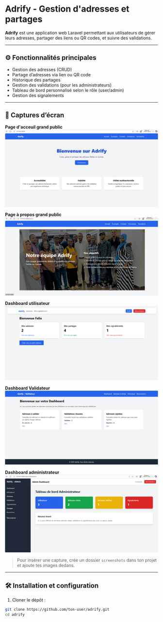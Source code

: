 # Adrify - Gestion d'adresses et partages

**Adrify** est une application web Laravel permettant aux utilisateurs de gérer leurs adresses, partager des liens ou QR codes, et suivre des validations.  

---

## ⚙️ Fonctionnalités principales

- Gestion des adresses (CRUD)
- Partage d’adresses via lien ou QR code
- Historique des partages
- Gestion des validations (pour les administrateurs)
- Tableau de bord personnalisé selon le rôle (user/admin)
- Gestion des signalements

---

## 📸 Captures d’écran

**Page d'acceuil grand public**  
![Dashboard utilisateur](screenshots/home.png)

**Page à propos grand public**  
![Dashboard utilisateur](screenshots/about.png)

**Dashboard utilisateur**  
![Dashboard utilisateur](screenshots/dashboard_user.png)

**Dashboard Validateur**  
![Partages](screenshots/dashboard_validator.png)

**Dashboard administrateur**  
![Dashboard admin](screenshots/dashboard_admin.png)

> Pour insérer une capture, crée un dossier `screenshots` dans ton projet et ajoute tes images dedans.

---

## 🛠 Installation et configuration

1. Cloner le dépôt :  
```bash
git clone https://github.com/ton-user/adrify.git
cd adrify
